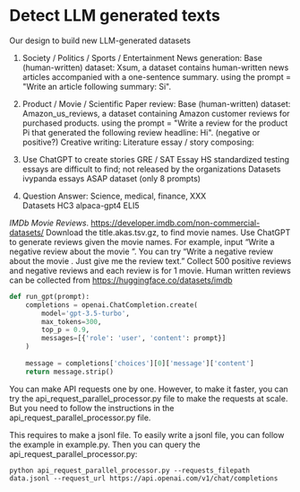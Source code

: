 # Detect LLM generated texts

Our design to build new LLM-generated datasets

1. Society / Politics / Sports / Entertainment News generation:
Base (human-written) dataset: Xsum, a dataset contains human-written news articles accompanied with a one-sentence summary.
using the prompt = "Write an article following summary: Si".

2. Product / Movie / Scientific Paper review:
Base (human-written) dataset: Amazon_us_reviews, a dataset containing Amazon customer reviews for purchased products.
using the prompt = "Write a review for the product Pi that generated the following review headline: Hi". (negative or positive?)
Creative writing: Literature essay / story composing:

3. Use ChatGPT to create stories 
GRE / SAT Essay
HS standardized testing essays are difficult to find; not released by the organizations
Datasets
ivypanda essays
ASAP dataset (only 8 prompts)

4. Question Answer: 
Science, medical, finance, XXX	
Datasets
HC3
alpaca-gpt4
ELI5

*IMDb Movie Reviews*. https://developer.imdb.com/non-commercial-datasets/ 
Download the title.akas.tsv.gz, to find movie names. 
Use ChatGPT to generate reviews given the movie names. For example, input “Write a negative review about the movie <MovieName>”. You can try “Write a negative review about the movie <MovieName>. Just give me the review text.”
Collect 500 positive reviews and negative reviews and each review is for 1 movie. 
Human written reviews can be collected from https://huggingface.co/datasets/imdb 
​
```python
def run_gpt(prompt):
    completions = openai.ChatCompletion.create(
        model='gpt-3.5-turbo',
        max_tokens=300,
        top_p = 0.9,
        messages=[{'role': 'user', 'content': prompt}]
    )
​
    message = completions['choices'][0]['message']['content']
    return message.strip()
```

You can make API requests one by one. However, to make it faster, you can try the api_request_parallel_processor.py file to make the requests at scale. But you need to follow the instructions in the api_request_parallel_processor.py file. 

This requires to make a jsonl file. To easily write a jsonl file, you can follow the example in example.py. Then you can query the api_request_parallel_processor.py:
```
python api_request_parallel_processor.py --requests_filepath data.jsonl --request_url https://api.openai.com/v1/chat/completions
```
